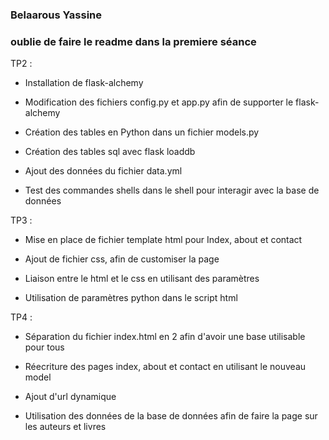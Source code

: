### Belaarous Yassine

### oublie de faire le readme dans la premiere séance

TP2 : 

* Installation de flask-alchemy

* Modification des fichiers config.py et app.py afin de supporter le flask-alchemy

* Création des tables en Python dans un fichier models.py

* Création des tables sql avec flask loaddb

* Ajout des données du fichier data.yml 

* Test des commandes shells dans le shell pour interagir avec la base de données

TP3 : 

* Mise en place de fichier template html pour Index, about et contact

* Ajout de fichier css, afin de customiser la page

* Liaison entre le html et le css en utilisant des paramètres

* Utilisation de paramètres python dans le script html

TP4 : 

* Séparation du fichier index.html en 2 afin d'avoir une base utilisable pour tous

* Réecriture des pages index, about et contact en utilisant le nouveau model

* Ajout d'url dynamique

* Utilisation des données de la base de données afin de faire la page sur les auteurs et livres